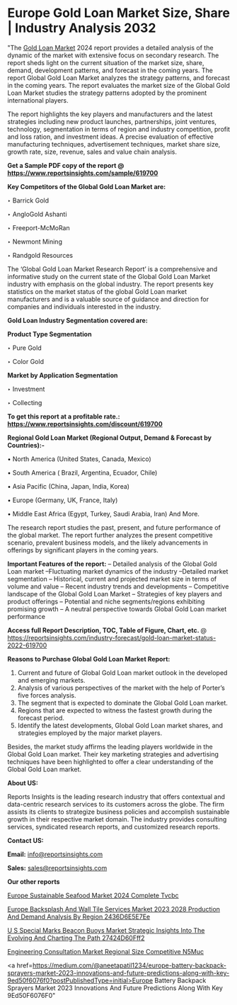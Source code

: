 # Europe Gold Loan Market Size, Share | Industry Analysis 2032

"The <a href=https://www.reportsinsights.com/sample/619700>Gold Loan Market</a> 2024 report provides a detailed analysis of the dynamic of the market with extensive focus on secondary research. The report sheds light on the current situation of the market size, share, demand, development patterns, and forecast in the coming years. The report Global Gold Loan Market analyzes the strategy patterns, and forecast in the coming years. The report evaluates the market size of the Global Gold Loan Market studies the strategy patterns adopted by the prominent international players.

The report highlights the key players and manufacturers and the latest strategies including new product launches, partnerships, joint ventures, technology, segmentation in terms of region and industry competition, profit and loss ration, and investment ideas. A precise evaluation of effective manufacturing techniques, advertisement techniques, market share size, growth rate, size, revenue, sales and value chain analysis.

<strong>Get a Sample PDF copy of the report @ <a href=https://www.reportsinsights.com/sample/619700 style=color:#0000ff;>https://www.reportsinsights.com/sample/619700</a></strong>

<strong>Key Competitors of the Global Gold Loan Market are:</strong>

‣ Barrick Gold

‣ AngloGold Ashanti

‣ Freeport-McMoRan

‣ Newmont Mining

‣ Randgold Resources

The ‘Global Gold Loan Market Research Report’ is a comprehensive and informative study on the current state of the Global Gold Loan Market industry with emphasis on the global industry. The report presents key statistics on the market status of the global Gold Loan market manufacturers and is a valuable source of guidance and direction for companies and individuals interested in the industry.

<strong>Gold Loan Industry Segmentation covered are:</strong>

<strong>Product Type Segmentation</strong>

‣    Pure Gold

‣ Color Gold

<strong>Market by Application Segmentation</strong>

‣   Investment

‣ Collecting

<strong>To get this report at a profitable rate.: <a href=https://www.reportsinsights.com/discount/619700 style=color:#0000ff;>https://www.reportsinsights.com/discount/619700</a></strong>

<strong>Regional Gold Loan Market (Regional Output, Demand &amp; Forecast by Countries):-</strong>

• North America (United States, Canada, Mexico)

• South America ( Brazil, Argentina, Ecuador, Chile)

• Asia Pacific (China, Japan, India, Korea)

• Europe (Germany, UK, France, Italy)

• Middle East Africa (Egypt, Turkey, Saudi Arabia, Iran) And More.

The research report studies the past, present, and future performance of the global market. The report further analyzes the present competitive scenario, prevalent business models, and the likely advancements in offerings by significant players in the coming years.

<strong>Important Features of the report:</strong>
– Detailed analysis of the Global Gold Loan market
–Fluctuating market dynamics of the industry
–Detailed market segmentation
– Historical, current and projected market size in terms of volume and value
– Recent industry trends and developments
– Competitive landscape of the Global Gold Loan Market
– Strategies of key players and product offerings
– Potential and niche segments/regions exhibiting promising growth
– A neutral perspective towards Global Gold Loan market performance

<strong>Access full Report Description, TOC, Table of Figure, Chart, etc. </strong>@   <a href=https://reportsinsights.com/industry-forecast/gold-loan-market-status-2022-619700 style=color:#0000ff;>https://reportsinsights.com/industry-forecast/gold-loan-market-status-2022-619700</a>

<strong>Reasons to Purchase Global Gold Loan Market Report:</strong>
1. Current and future of Global Gold Loan market outlook in the developed and emerging markets.
2. Analysis of various perspectives of the market with the help of Porter’s five forces analysis.
3. The segment that is expected to dominate the Global Gold Loan market.
4. Regions that are expected to witness the fastest growth during the forecast period.
5. Identify the latest developments, Global Gold Loan market shares, and strategies employed by the major market players.

Besides, the market study affirms the leading players worldwide in the Global Gold Loan market. Their key marketing strategies and advertising techniques have been highlighted to offer a clear understanding of the Global Gold Loan market.

<strong><strong>About US</strong>:</strong>

Reports Insights is the leading research industry that offers contextual and data-centric research services to its customers across the globe. The firm assists its clients to strategize business policies and accomplish sustainable growth in their respective market domain. The industry provides consulting services, syndicated research reports, and customized research reports.

<strong>Contact US:</strong>

<p class=><b>Email:</b> <a href=mailto:info@reportsinsights.com>info@reportsinsights.com</a></p>
<p class=><b>Sales:</b> <a href=mailto:sales@reportsinsights.com>sales@reportsinsights.com</a></p>

<strong>Our other reports</strong>

<a href=https://www.linkedin.com/pulse/europe-sustainable-seafood-market-2024-complete-tvcbc/>Europe Sustainable Seafood Market 2024 Complete Tvcbc</a>

<a href=https://medium.com/@aryawankhede943/europe-backsplash-and-wall-tile-services-market-2023-2028-production-and-demand-analysis-by-region-2436d6e5e7ee>Europe Backsplash And Wall Tile Services Market 2023 2028 Production And Demand Analysis By Region 2436D6E5E7Ee</a>

<a href=https://medium.com/@a86515711/u-s-special-marks-beacon-buoys-market-strategic-insights-into-the-evolving-and-charting-the-path-27424d60fff2>U S Special Marks Beacon Buoys Market Strategic Insights Into The Evolving And Charting The Path 27424D60Fff2</a>

<a href=https://www.linkedin.com/pulse/engineering-consultation-market-regional-size-competitive-n5muc/>Engineering Consultation Market Regional Size Competitive N5Muc</a>

<a href=https://medium.com/@aneetapatil1234/europe-battery-backpack-sprayers-market-2023-innovations-and-future-predictions-along-with-key-9ed50f6076f0?postPublishedType=initial>Europe Battery Backpack Sprayers Market 2023 Innovations And Future Predictions Along With Key 9Ed50F6076F0</a>"
